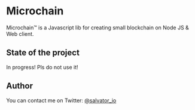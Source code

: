 # Microchain

Microchain™ is a Javascript lib for creating small blockchain on Node JS & Web client.

## State of the project

In progress! Pls do not use it!

## Author

You can contact me on Twitter:
[@salvator_io](https://twitter.com/salvator_io)
